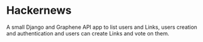 # Hackernews
A small Django and Graphene API app to list users and Links, users creation and authentication and users can create Links and vote on them.
